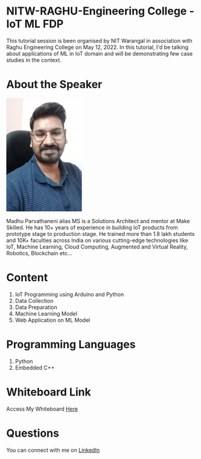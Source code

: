 # NITW-RAGHU-Engineering College - IoT ML FDP
This tutorial session is been organised by NIT Warangal in association with Raghu Engineering College on May 12, 2022. In this tutorial, I'd be talking about applications of ML in IoT domain and will be demonstrating few case studies in the context.

# About the Speaker

<img src="https://raw.githubusercontent.com/madblocksgit/ETAI-2021---VSSUT-11th-aug-iot-session/main/maddy.jpg" height="300" width="200" />

Madhu Parvathaneni alias MS is a Solutions Architect and mentor at Make Skilled. He has 10+ years of experience in building IoT products from prototype stage to production stage. He trained more than 1.8 lakh students and 10K+ faculties across India on various cutting-edge technologies like IoT, Machine Learning, Cloud Computing, Augmented and Virtual Reality, Robotics, Blockchain etc...

# Content

1. IoT Programming using Arduino and Python
2. Data Collection
3. Data Preparation
4. Machine Learning Model
5. Web Application on ML Model

# Programming Languages

1. Python
2. Embedded C++

# Whiteboard Link
Access My Whiteboard <a href="https://wbd.ms/share/v2/aHR0cHM6Ly93aGl0ZWJvYXJkLm1pY3Jvc29mdC5jb20vYXBpL3YxLjAvd2hpdGVib2FyZHMvcmVkZWVtLzUxZDQzMDcwODE1ZTQzNjQ5N2JkY2FhNTJkZjE3NGEzX0JCQTcxNzYyLTEyRTAtNDJFMS1CMzI0LTVCMTMxRjQyNEUzRF9hZjNlMmNlZi03YTBlLTQwZDYtOGRmYS00YzYxZGY4NmU0Nzg=">Here</a>

# Questions
You can connect with me on <a href="https://linkedin.com/in/MadhuPIoT">LinkedIn</a>
